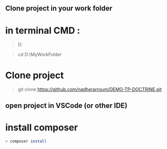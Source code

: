 ## Clone project in your work folder
# in terminal CMD :
> D:

> cd D:\MyWorkFolder

# Clone project
> git clone https://github.com/nadherarroum/DEMO-TP-DOCTRINE.git

## open project in VSCode (or other IDE)
# install composer
```bash
> composer install
```

